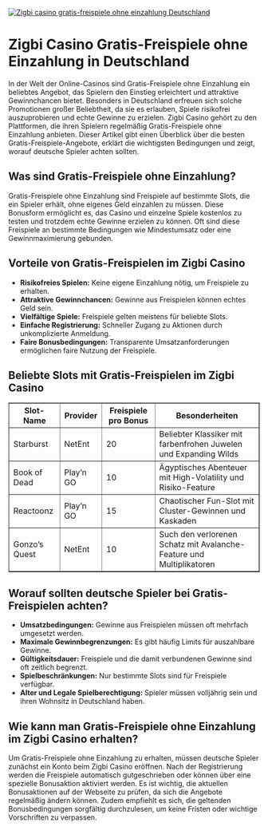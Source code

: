 [![Zigbi casino gratis-freispiele ohne einzahlung Deutschland](https://123-caf.pages.dev/gitsignup.png)](https://vrmoo.ru/Bt82HjjY)

<h1>Zigbi Casino Gratis-Freispiele ohne Einzahlung in Deutschland</h1>  <p>In der Welt der Online-Casinos sind Gratis-Freispiele ohne Einzahlung ein beliebtes Angebot, das Spielern den Einstieg erleichtert und attraktive Gewinnchancen bietet. Besonders in Deutschland erfreuen sich solche Promotionen großer Beliebtheit, da sie es erlauben, Spiele risikofrei auszuprobieren und echte Gewinne zu erzielen. Zigbi Casino gehört zu den Plattformen, die ihren Spielern regelmäßig Gratis-Freispiele ohne Einzahlung anbieten. Dieser Artikel gibt einen Überblick über die besten Gratis-Freispiele-Angebote, erklärt die wichtigsten Bedingungen und zeigt, worauf deutsche Spieler achten sollten.</p>  <h2>Was sind Gratis-Freispiele ohne Einzahlung?</h2> <p>Gratis-Freispiele ohne Einzahlung sind Freispiele auf bestimmte Slots, die ein Spieler erhält, ohne eigenes Geld einzahlen zu müssen. Diese Bonusform ermöglicht es, das Casino und einzelne Spiele kostenlos zu testen und trotzdem echte Gewinne erzielen zu können. Oft sind diese Freispiele an bestimmte Bedingungen wie Mindestumsatz oder eine Gewinnmaximierung gebunden.</p>  <h2>Vorteile von Gratis-Freispielen im Zigbi Casino</h2> <ul>   <li><strong>Risikofreies Spielen:</strong> Keine eigene Einzahlung nötig, um Freispiele zu erhalten.</li>   <li><strong>Attraktive Gewinnchancen:</strong> Gewinne aus Freispielen können echtes Geld sein.</li>   <li><strong>Vielfältige Spiele:</strong> Freispiele gelten meistens für beliebte Slots.</li>   <li><strong>Einfache Registrierung:</strong> Schneller Zugang zu Aktionen durch unkomplizierte Anmeldung.</li>   <li><strong>Faire Bonusbedingungen:</strong> Transparente Umsatzanforderungen ermöglichen faire Nutzung der Freispiele.</li> </ul>  <h2>Beliebte Slots mit Gratis-Freispielen im Zigbi Casino</h2> <table border="1" cellpadding="8" cellspacing="0">   <thead>     <tr>       <th>Slot-Name</th>       <th>Provider</th>       <th>Freispiele pro Bonus</th>       <th>Besonderheiten</th>     </tr>   </thead>   <tbody>     <tr>       <td>Starburst</td>       <td>NetEnt</td>       <td>20</td>       <td>Beliebter Klassiker mit farbenfrohen Juwelen und Expanding Wilds</td>     </tr>     <tr>       <td>Book of Dead</td>       <td>Play’n GO</td>       <td>10</td>       <td>Ägyptisches Abenteuer mit High-Volatility und Risiko-Feature</td>     </tr>     <tr>       <td>Reactoonz</td>       <td>Play’n GO</td>       <td>15</td>       <td>Chaotischer Fun-Slot mit Cluster-Gewinnen und Kaskaden</td>     </tr>     <tr>       <td>Gonzo’s Quest</td>       <td>NetEnt</td>       <td>10</td>       <td>Such den verlorenen Schatz mit Avalanche-Feature und Multiplikatoren</td>     </tr>   </tbody> </table>  <h2>Worauf sollten deutsche Spieler bei Gratis-Freispielen achten?</h2> <ul>   <li><strong>Umsatzbedingungen:</strong> Gewinne aus Freispielen müssen oft mehrfach umgesetzt werden.</li>   <li><strong>Maximale Gewinnbegrenzungen:</strong> Es gibt häufig Limits für auszahlbare Gewinne.</li>   <li><strong>Gültigkeitsdauer:</strong> Freispiele und die damit verbundenen Gewinne sind oft zeitlich begrenzt.</li>   <li><strong>Spielbeschränkungen:</strong> Nur bestimmte Slots sind für Freispiele verfügbar.</li>   <li><strong>Alter und Legale Spielberechtigung:</strong> Spieler müssen volljährig sein und ihren Wohnsitz in Deutschland haben.</li> </ul>  <h2>Wie kann man Gratis-Freispiele ohne Einzahlung im Zigbi Casino erhalten?</h2> <p>Um Gratis-Freispiele ohne Einzahlung zu erhalten, müssen deutsche Spieler zunächst ein Konto beim Zigbi Casino eröffnen. Nach der Registrierung werden die Freispiele automatisch gutgeschrieben oder können über eine spezielle Bonusaktion aktiviert werden. Es ist wichtig, die aktuellen Bonusaktionen auf der Webseite zu prüfen, da sich die Angebote regelmäßig ändern können. Zudem empfiehlt es sich, die geltenden Bonusbedingungen sorgfältig durchzulesen, um keine Fristen oder wichtige Vorschriften zu verpassen.</p>